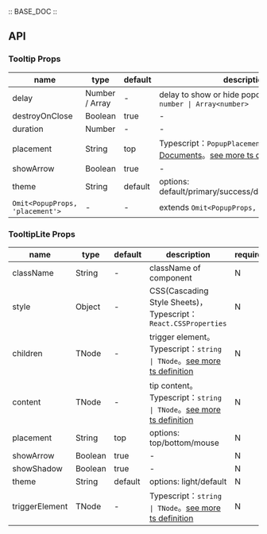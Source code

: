 :: BASE_DOC ::

## API

### Tooltip Props

name | type | default | description | required
-- | -- | -- | -- | --
delay | Number / Array | - | delay to show or hide popover。Typescript：`number \| Array<number>` | N
destroyOnClose | Boolean | true | \- | N
duration | Number | - | \- | N
placement | String | top | Typescript：`PopupPlacement`，[Popup API Documents](./popup?tab=api)。[see more ts definition](https://github.com/Tencent/tdesign-react/blob/develop/packages/components/tooltip/type.ts) | N
showArrow | Boolean | true | \- | N
theme | String | default | options: default/primary/success/danger/warning/light | N
`Omit<PopupProps, 'placement'> ` | \- | - | extends `Omit<PopupProps, 'placement'> ` | N


### TooltipLite Props

name | type | default | description | required
-- | -- | -- | -- | --
className | String | - | className of component | N
style | Object | - | CSS(Cascading Style Sheets)，Typescript：`React.CSSProperties` | N
children | TNode | - | trigger element。Typescript：`string \| TNode`。[see more ts definition](https://github.com/Tencent/tdesign-react/blob/develop/packages/components/common.ts) | N
content | TNode | - | tip content。Typescript：`string \| TNode`。[see more ts definition](https://github.com/Tencent/tdesign-react/blob/develop/packages/components/common.ts) | N
placement | String | top | options: top/bottom/mouse | N
showArrow | Boolean | true | \- | N
showShadow | Boolean | true | \- | N
theme | String | default | options: light/default | N
triggerElement | TNode | - | Typescript：`string \| TNode`。[see more ts definition](https://github.com/Tencent/tdesign-react/blob/develop/packages/components/common.ts) | N
